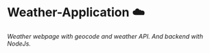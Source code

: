 # **Weather-Application** :cloud:
###### Weather webpage with geocode and weather API. And backend with NodeJs.

<!-- ![weather page](https://github.com/pradyumpande/node-weatherapp/blob/main/public/img/Web%20capture_22-12-2022_05220_localhost.jpeg) >



